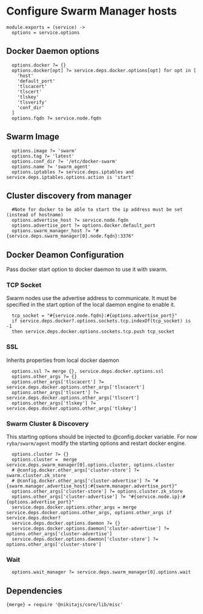 
# Configure Swarm Manager hosts

    module.exports = (service) ->
      options = service.options

## Docker Daemon options
      
      options.docker ?= {}
      options.docker[opt] ?= service.deps.docker.options[opt] for opt in [
        'host'
        'default_port'
        'tlscacert'
        'tlscert'
        'tlskey'
        'tlsverify'
        'conf_dir'
      ]
      options.fqdn ?= service.node.fqdn

## Swarm Image

      options.image ?= 'swarm'
      options.tag ?= 'latest'
      options.conf_dir ?= '/etc/docker-swarm'
      options.name ?= 'swarm_agent'
      options.iptables ?= service.deps.iptables and service.deps.iptables.options.action is 'start'
      
## Cluster discovery from manager

      #Note for docker to be able to start the ip address must be set (instead of hostname)
      options.advertise_host ?= service.node.fqdn
      options.advertise_port ?= options.docker.default_port
      options.swarm_manager_host ?= "#{service.deps.swarm_manager[0].node.fqdn}:3376"

## Docker Deamon Configuration

Pass docker start option to docker daemon to use it with swarm.

### TCP Socket

Swarm nodes use the advertise address to communicate. It must be specified
in the start option of the local daemon engine to enable it.

      tcp_socket = "#{service.node.fqdn}:#{options.advertise_port}"
      if service.deps.docker?.options.sockets.tcp.indexOf(tcp_socket) is -1
      then service.deps.docker.options.sockets.tcp.push tcp_socket

### SSL
Inherits properties from local docker daemon
      
      options.ssl ?= merge {}, service.deps.docker.options.ssl
      options.other_args ?= {}
      options.other_args['tlscacert'] ?= service.deps.docker.options.other_args['tlscacert']
      options.other_args['tlscert'] ?= service.deps.docker.options.other_args['tlscert']
      options.other_args['tlskey'] ?= service.deps.docker.options.other_args['tlskey']


### Swarm Cluster & Discovery

This starting options should be injected to @config.docker variable. For now 
`ryba/swarm/agent` modify the starting options and restart docker engine.

      options.cluster ?= {}
      options.cluster =  merge service.deps.swarm_manager[0].options.cluster, options.cluster
      # @config.docker.other_args['cluster-store'] ?= swarm.cluster.zk_store
      # @config.docker.other_args['cluster-advertise'] ?= "#{swarm.manager.advertise_host}:#{swarm.manager.advertise_port}"
      options.other_args['cluster-store'] ?= options.cluster.zk_store
      options.other_args['cluster-advertise'] ?= "#{service.node.ip}:#{options.advertise_port}"
      service.deps.docker.options.other_args = merge service.deps.docker.options.other_args, options.other_args if service.deps.docker?
      service.deps.docker.options.daemon ?= {}
      service.deps.docker.options.daemon['cluster-advertise'] ?= options.other_args['cluster-advertise']
      service.deps.docker.options.daemon['cluster-store'] ?= options.other_args['cluster-store']

### Wait

      options.wait_manager ?= service.deps.swarm_manager[0].options.wait

## Dependencies

    {merge} = require '@nikitajs/core/lib/misc'
